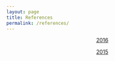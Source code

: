 ```yaml
---
layout: page
title: References
permalink: /references/
---
```


<p align="center"><a href="/references-2016">2016</a></p>
<p align="center"><a href="/references-2015">2015</a></p>
